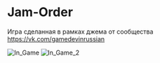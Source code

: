 # Jam-Order
Игра сделанная в рамках джема от сообщества https://vk.com/gamedevinrussian

![In_Game](https://user-images.githubusercontent.com/34096047/106005467-53760780-60c5-11eb-9733-d1b518159d9b.jpg)
![In_Game_2](https://user-images.githubusercontent.com/34096047/106005555-64bf1400-60c5-11eb-9579-a15f57bf6a8f.jpg)

